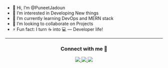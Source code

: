 - 👋 Hi, I’m @PuneetJadoun  
- 👀 I’m interested in Developing New things  
- 🌱 I’m currently learning DevOps and MERN stack  
- 💞️ I’m looking to collaborate on Projects  
- ⚡ Fun fact: I turn ☕ into 💻 — Developer life!
  

---

<h3 align="center">Connect with me 🤝</h3>
<p align="center">
  <a href="https://www.linkedin.com/in/puneet--kumar--singh/" target="_blank">
    <img src="https://img.shields.io/badge/LinkedIn-blue?style=for-the-badge&logo=linkedin" />
  </a>
  <a href="mailto:punitku624@gmail.com" target="_blank">
    <img src="https://img.shields.io/badge/Gmail-D14836?style=for-the-badge&logo=gmail&logoColor=white" />
  </a>
  <a href="https://x.com/PunitKumar7951" target="_blank">
    <img src="https://img.shields.io/badge/Twitter-1DA1F2?style=for-the-badge&logo=twitter&logoColor=white" />
  </a>
</p>

<!---
PuneetJadoun/PuneetJadoun is a ✨ special ✨ repository because its `README.md` (this file) appears on your GitHub profile.
You can click the Preview link to take a look at your changes.
--->
